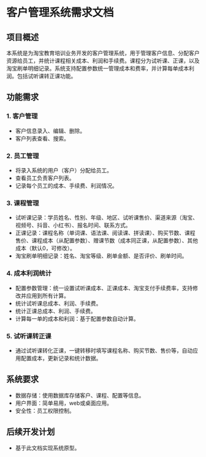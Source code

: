 # 客户管理系统需求文档

## 项目概述
本系统是为淘宝教育培训业务开发的客户管理系统，用于管理客户信息、分配客户资源给员工，并统计课程相关成本、利润和手续费。课程分为试听课、正课，以及淘宝刷单明细记录。系统支持配置参数统一管理成本和费率，并计算每单成本利润。包括试听课转正课功能。

## 功能需求
### 1. 客户管理
- 客户信息录入、编辑、删除。
- 客户列表查看、搜索。

### 2. 员工管理
- 将录入系统的用户（客户）分配给员工。
- 查看员工负责客户列表。
- 记录每个员工的成本、手续费、利润情况。

### 3. 课程管理
- 试听课记录：学员姓名、性别、年级、地区、试听课售价、渠道来源（淘宝、视频号、抖音、小红书）、报名时间、联系方式。
- 正课记录：课程名称（单词课、语法课、阅读课、拼读课）、购买节数、课程售价、课程成本（从配置参数）、赠课节数（成本同正课，从配置参数）、其他成本（默认0，可修改）。
- 淘宝刷单明细记录：姓名、淘宝等级、刷单金额、是否评价、刷单时间。

### 4. 成本利润统计
- 配置参数管理：统一设置试听课成本、正课成本、淘宝支付手续费率，支持修改并应用到所有计算。
- 统计试听课总成本、利润、手续费。
- 统计正课总成本、利润、手续费。
- 计算每一单的成本和利润：基于配置参数自动计算。

### 5. 试听课转正课
- 通过试听课转化正课，一键转移时填写课程名称、购买节数、售价等，自动应用配置成本，更新记录和统计数据。

## 系统要求
- 数据存储：使用数据库存储客户、课程、配置等信息。
- 用户界面：简单易用，web或桌面应用。
- 安全性：员工权限控制。

## 后续开发计划
- 基于此文档实现系统原型。